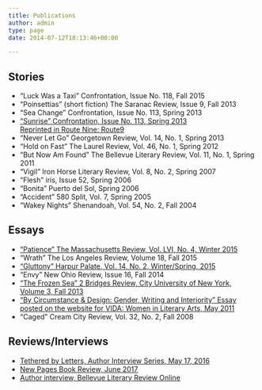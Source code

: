 ```yaml
---
title: Publications
author: admin
type: page
date: 2014-07-12T18:13:46+00:00

---
```

## Stories

  * “Luck Was a Taxi” Confrontation, Issue No. 118, Fall 2015
  * “Poinsettias” (short fiction) The Saranac Review, Issue 9, Fall 2013
  * “Sea Change” Confrontation, Issue No. 113, Spring 2013
  * [“Sunrise” Confrontation, Issue No. 113, Spring 2013 <br>Reprinted in Route Nine: Route9](http://route9litmag.com/post/80855249568/sunrise)
  * “Never Let Go” Georgetown Review, Vol. 14, No. 1, Spring 2013
  * “Hold on Fast” The Laurel Review, Vol. 46, No. 1, Spring 2012
  * “But Now Am Found” The Bellevue Literary Review, Vol. 11, No. 1, Spring 2011
  * “Vigil” Iron Horse Literary Review, Vol. 8, No. 2, Spring 2007
  * “Flesh” iris, Issue 52, Spring 2006
  * “Bonita” Puerto del Sol, Spring 2006
  * “Accident” 580 Split, Vol. 7, Spring 2005
  * “Wakey Nights” Shenandoah, Vol. 54, No. 2, Fall 2004

## Essays

  * [“Patience” The Massachusetts Review, Vol. LVI, No. 4, Winter 2015](/files/Patience.pdf)
  * “Wrath” The Los Angeles Review, Volume 18, Fall 2015
  * [“Gluttony” Harpur Palate, Vol. 14, No. 2, Winter/Spring, 2015](/files/Gluttony.pdf)
  * “Envy” New Ohio Review, Issue 16, Fall 2014
  * [“The Frozen Sea” 2 Bridges Review, City University of New York, Volume 3, Fall 2013](http://issuu.com/2bridgesreview/docs/2bridgesreview2013/112?e=0/8209720)
  * [“By Circumstance & Design: Gender, Writing and Interiority” Essay posted on the website for VIDA: Women in Literary Arts, May 2011](http://www.vidaweb.org/by-circumstance-and-design-gender-writing-and-interiority/)
  * “Caged” Cream City Review, Vol. 32, No. 2, Fall 2008

## Reviews/Interviews

  * [Tethered by Letters, Author Interview Series, May 17, 2016](http://tetheredbyletters.com/author-qa-patricia-horvath/)
  * [New Pages Book Review, June 2017](https://www.newpages.com/book-reviews/all-the-difference) 
  * [Author interview, Bellevue Literary Review Online](http://blr.med.nyu.edu/content/interviews/2011-contest-winners/patti-horvath)
